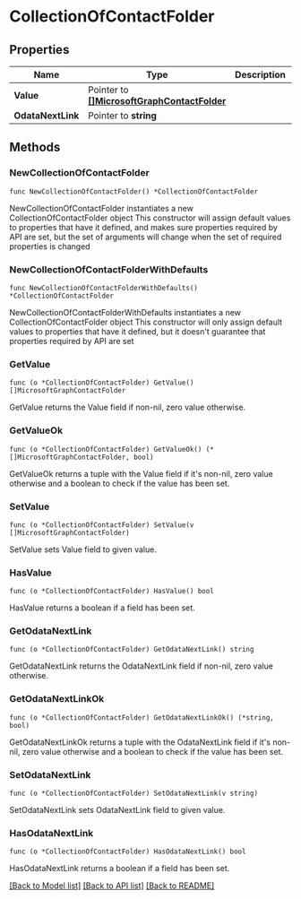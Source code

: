 # CollectionOfContactFolder

## Properties

Name | Type | Description | Notes
------------ | ------------- | ------------- | -------------
**Value** | Pointer to [**[]MicrosoftGraphContactFolder**](MicrosoftGraphContactFolder.md) |  | [optional] 
**OdataNextLink** | Pointer to **string** |  | [optional] 

## Methods

### NewCollectionOfContactFolder

`func NewCollectionOfContactFolder() *CollectionOfContactFolder`

NewCollectionOfContactFolder instantiates a new CollectionOfContactFolder object
This constructor will assign default values to properties that have it defined,
and makes sure properties required by API are set, but the set of arguments
will change when the set of required properties is changed

### NewCollectionOfContactFolderWithDefaults

`func NewCollectionOfContactFolderWithDefaults() *CollectionOfContactFolder`

NewCollectionOfContactFolderWithDefaults instantiates a new CollectionOfContactFolder object
This constructor will only assign default values to properties that have it defined,
but it doesn't guarantee that properties required by API are set

### GetValue

`func (o *CollectionOfContactFolder) GetValue() []MicrosoftGraphContactFolder`

GetValue returns the Value field if non-nil, zero value otherwise.

### GetValueOk

`func (o *CollectionOfContactFolder) GetValueOk() (*[]MicrosoftGraphContactFolder, bool)`

GetValueOk returns a tuple with the Value field if it's non-nil, zero value otherwise
and a boolean to check if the value has been set.

### SetValue

`func (o *CollectionOfContactFolder) SetValue(v []MicrosoftGraphContactFolder)`

SetValue sets Value field to given value.

### HasValue

`func (o *CollectionOfContactFolder) HasValue() bool`

HasValue returns a boolean if a field has been set.

### GetOdataNextLink

`func (o *CollectionOfContactFolder) GetOdataNextLink() string`

GetOdataNextLink returns the OdataNextLink field if non-nil, zero value otherwise.

### GetOdataNextLinkOk

`func (o *CollectionOfContactFolder) GetOdataNextLinkOk() (*string, bool)`

GetOdataNextLinkOk returns a tuple with the OdataNextLink field if it's non-nil, zero value otherwise
and a boolean to check if the value has been set.

### SetOdataNextLink

`func (o *CollectionOfContactFolder) SetOdataNextLink(v string)`

SetOdataNextLink sets OdataNextLink field to given value.

### HasOdataNextLink

`func (o *CollectionOfContactFolder) HasOdataNextLink() bool`

HasOdataNextLink returns a boolean if a field has been set.


[[Back to Model list]](../README.md#documentation-for-models) [[Back to API list]](../README.md#documentation-for-api-endpoints) [[Back to README]](../README.md)


